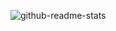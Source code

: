 ![github-readme-stats](https://github-readme-stats-clone-snq2001.vercel.app/api/?username=SNQ-2001)
